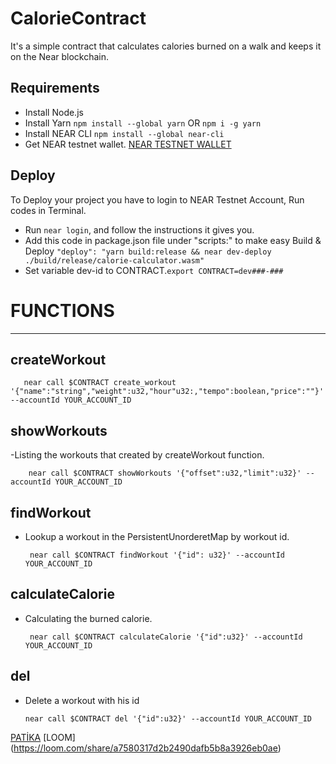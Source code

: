 # CalorieContract

It's a simple contract that calculates calories burned on a walk and keeps it on the Near blockchain.

## Requirements
- Install Node.js 
- Install Yarn `npm install --global yarn` OR `npm i -g yarn`
- Install NEAR CLI `npm install --global near-cli`
- Get NEAR testnet wallet. [NEAR TESTNET WALLET](https://wallet.testnet.near.org/)

## Deploy
To Deploy your project you have to login to NEAR Testnet Account, Run codes in Terminal.
- Run `near login`, and follow the instructions it gives you.
- Add this code in package.json file under "scripts:" to make easy Build & Deploy  `"deploy": "yarn build:release && near dev-deploy ./build/release/calorie-calculator.wasm"`
- Set variable dev-id to CONTRACT.`export CONTRACT=dev###-###`

# FUNCTIONS
------------------------
## createWorkout
        
       near call $CONTRACT create_workout '{"name":"string","weight":u32,"hour"u32:,"tempo":boolean,"price":""}' --accountId YOUR_ACCOUNT_ID
    
## showWorkouts
 -Listing the workouts that created by createWorkout function. 
 
        near call $CONTRACT showWorkouts '{"offset":u32,"limit":u32}' --accountId YOUR_ACCOUNT_ID

## findWorkout
 - Lookup a workout in the PersistentUnorderetMap by workout id.
 
        near call $CONTRACT findWorkout '{"id": u32}' --accountId YOUR_ACCOUNT_ID
        
## calculateCalorie
 - Calculating the burned calorie. 
 
        near call $CONTRACT calculateCalorie '{"id":u32}' --accountId YOUR_ACCOUNT_ID
        
        
 ## del
  -  Delete a workout with his id

         near call $CONTRACT del '{"id":u32}' --accountId YOUR_ACCOUNT_ID
        
[PATİKA](https://www.patika.dev/web3/near)
[LOOM] (https://loom.com/share/a7580317d2b2490dafb5b8a3926eb0ae)
